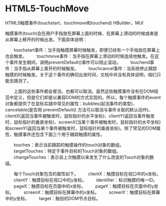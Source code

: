 # HTML5-TouchMove
HTML5触摸事件(touchstart、touchmove和touchend) HBuilder，MUI

触摸事件(touch)会在用户手指放在屏幕上面的时候、在屏幕上滑动的时候或者是从屏幕上移开的时候出发。下面具体说明：

　　touchstart事件：当手指触摸屏幕时候触发，即使已经有一个手指放在屏幕上也会触发。
　　touchmove事件：当手指在屏幕上滑动的时候连续地触发。在这个事件发生期间，调用preventDefault()事件可以阻止滚动。
　　touchend事件：当手指从屏幕上离开的时候触发。
　　touchcancel事件：当系统停止跟踪触摸的时候触发。关于这个事件的确切出发时间，文档中并没有具体说明，咱们只能去猜测了。
  
　　上面的这些事件都会冒泡，也都可以取消。虽然这些触摸事件没有在DOM规范中定义，但是它们却是以兼容DOM的方式实现的。所以，每个触摸事件的event对象都提供了在鼠标实践中常见的属性：bubbles(起泡事件的类型)、cancelable(是否用 preventDefault() 方法可以取消与事件关联的默认动作)、clientX(返回当事件被触发时，鼠标指针的水平坐标)、clientY(返回当事件触发时，鼠标指针的垂直坐标)、screenX(当某个事件被触发时，鼠标指针的水平坐标)和screenY(返回当某个事件被触发时，鼠标指针的垂直坐标)。除了常见的DOM属性，触摸事件还包含下面三个用于跟踪触摸的属性。

　　touches：表示当前跟踪的触摸操作的touch对象的数组。
　　targetTouches：特定于事件目标的Touch对象的数组。
　　changeTouches：表示自上次触摸以来发生了什么改变的Touch对象的数组。

　　每个Touch对象包含的属性如下。
　　clientX：触摸目标在视口中的x坐标。
　　clientY：触摸目标在视口中的y坐标。
　　identifier：标识触摸的唯一ID。
　　pageX：触摸目标在页面中的x坐标。
　　pageY：触摸目标在页面中的y坐标。
　　screenX：触摸目标在屏幕中的x坐标。
　　screenY：触摸目标在屏幕中的y坐标。
　　target：触目的DOM节点目标。
